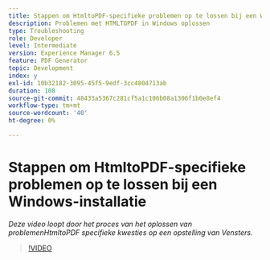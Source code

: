 ```yaml
---
title: Stappen om HtmltoPDF-specifieke problemen op te lossen bij een Windows-installatie
description: Problemen met HTMLTOPDF in Windows oplossen
type: Troubleshooting
role: Developer
level: Intermediate
version: Experience Manager 6.5
feature: PDF Generator
topic: Development
index: y
exl-id: 10b32182-3095-45f5-9edf-3cc4804713ab
duration: 108
source-git-commit: 48433a5367c281cf5a1c106b08a1306f1b0e8ef4
workflow-type: tm+mt
source-wordcount: '40'
ht-degree: 0%

---
```


# Stappen om HtmltoPDF-specifieke problemen op te lossen bij een Windows-installatie

*Deze video loopt door het proces van het oplossen van problemenHtmltoPDF specifieke kwesties op een opstelling van Vensters.*

>[!VIDEO](https://video.tv.adobe.com/v/335545?quality=12&learn=on)
